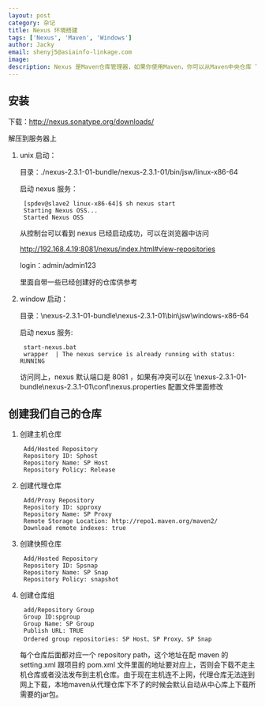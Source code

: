 ```yaml
---
layout: post
category: 杂记
title: Nexus 环境搭建
tags: ['Nexus', 'Maven', 'Windows']
author: Jacky
email: shenyj5@asiainfo-linkage.com
image:
description: Nexus 是Maven仓库管理器，如果你使用Maven，你可以从Maven中央仓库 下载所需要的构件（artifact），但这通常不是一个好的做法，你应该在本地架设一个Maven仓库服务器，在代理远程仓库的同时维护本地仓库，以节省带宽和时间，Nexus就可以满足这样的需要。此外，他还提供了强大的仓库管理功能，构件搜索功能，它基于REST，友好的UI是一个extjs的REST客户端，它占用较少的内存，基于简单文件系统而非数据库。这些优点使其日趋成为最流行的Maven仓库管理器。
---
```


## 安装

下载：http://nexus.sonatype.org/downloads/

解压到服务器上

1. unix 启动：

    目录：./nexus-2.3.1-01-bundle/nexus-2.3.1-01/bin/jsw/linux-x86-64

    启动 nexus 服务：

		[spdev@slave2 linux-x86-64]$ sh nexus start
    	Starting Nexus OSS... 
    	Started Nexus OSS

	从控制台可以看到 nexus 已经启动成功，可以在浏览器中访问

	http://192.168.4.19:8081/nexus/index.html#view-repositories

	login：admin/admin123

	里面自带一些已经创建好的仓库供参考

2. window 启动：

	目录：\nexus-2.3.1-01-bundle\nexus-2.3.1-01\bin\jsw\windows-x86-64
	
	启动 nexus 服务:

		start-nexus.bat
		wrapper  | The nexus service is already running with status: RUNNING

	访问同上，nexus 默认端口是 8081 ，如果有冲突可以在 \nexus-2.3.1-01-bundle\nexus-2.3.1-01\conf\nexus.properties 配置文件里面修改

## 创建我们自己的仓库 ##
1. 创建主机仓库

		Add/Hosted Repository
		Repository ID: Sphost
		Repository Name: SP Host
		Repository Policy: Release
2. 创建代理仓库

		Add/Proxy Repository
		Repository ID: spproxy
		Repository Name: SP Proxy
		Remote Storage Location: http://repo1.maven.org/maven2/
		Download remote indexes: true
3. 创建快照仓库

		Add/Hosted Repository
		Repository ID: Spsnap
		Repository Name: SP Snap
		Repository Policy: snapshot
4. 创建仓库组

		add/Repository Group
		Group ID:spgroup
		Group Name: SP Group
		Publish URL: TRUE
		Ordered group repositories: SP Host、SP Proxy、SP Snap

	每个仓库后面都对应一个 repository path，这个地址在配 maven 的 setting.xml 跟项目的 pom.xml 文件里面的地址要对应上，否则会下载不走主机仓库或者没法发布到主机仓库。由于现在主机连不上网，代理仓库无法连到网上下载，本地maven从代理仓库下不了的时候会默认自动从中心库上下载所需要的jar包。

